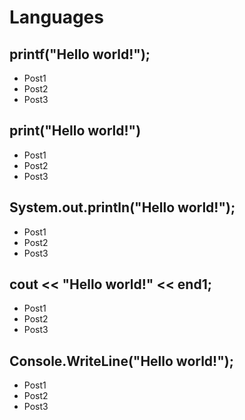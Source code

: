 # Languages
## printf("Hello world!");
* Post1
* Post2
* Post3
## print("Hello world!")
* Post1
* Post2
* Post3
## System.out.println("Hello world!");
* Post1
* Post2
* Post3
## cout << "Hello world!" << end1;
* Post1
* Post2
* Post3
## Console.WriteLine("Hello world!");
* Post1
* Post2
* Post3
